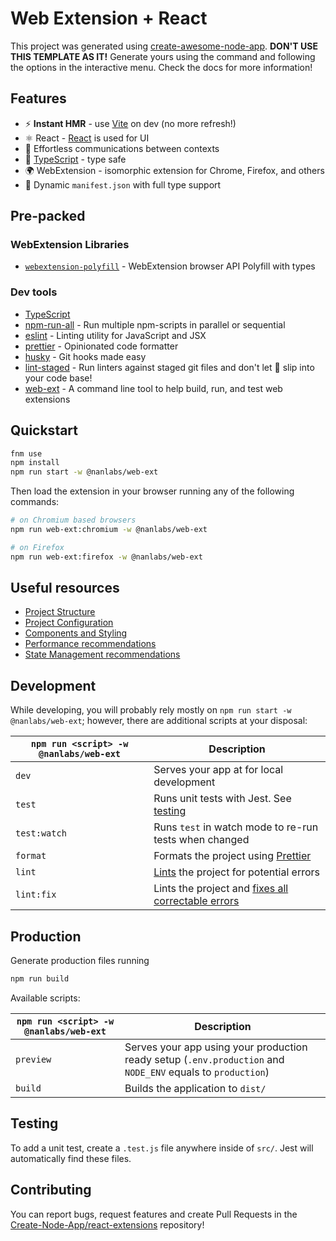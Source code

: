 # Web Extension + React

This project was generated using [create-awesome-node-app](https://www.npmjs.com/package/create-awesome-node-app). **DON'T USE THIS TEMPLATE AS IT!** Generate yours using the command and following the options in the interactive menu. Check the docs for more information!

## Features

- ⚡️ **Instant HMR** - use [Vite](https://vitejs.dev/) on dev (no more refresh!)
- ⚛ React - [React](https://reactjs.org/) is used for UI
- 💬 Effortless communications between contexts
- 🦾 [TypeScript](https://www.typescriptlang.org/) - type safe
- 🌍 WebExtension - isomorphic extension for Chrome, Firefox, and others
- 📃 Dynamic `manifest.json` with full type support

## Pre-packed

### WebExtension Libraries

- [`webextension-polyfill`](https://github.com/mozilla/webextension-polyfill) - WebExtension browser API Polyfill with types

### Dev tools

- [TypeScript](https://www.typescriptlang.org/)
- [npm-run-all](https://github.com/mysticatea/npm-run-all) - Run multiple npm-scripts in parallel or sequential
- [eslint](https://eslint.org/) - Linting utility for JavaScript and JSX
- [prettier](https://prettier.io/) - Opinionated code formatter
- [husky](https://www.npmjs.com/package/husky) - Git hooks made easy
- [lint-staged](https://www.npmjs.com/package/lint-staged) - Run linters against staged git files and don't let 💩 slip into your code base!
- [web-ext](https://www.npmjs.com/package/web-ext) - A command line tool to help build, run, and test web extensions

## Quickstart

```sh
fnm use
npm install
npm run start -w @nanlabs/web-ext
```

Then load the extension in your browser running any of the following commands:

```sh
# on Chromium based browsers
npm run web-ext:chromium -w @nanlabs/web-ext

# on Firefox
npm run web-ext:firefox -w @nanlabs/web-ext
```

## Useful resources

- [Project Structure](./docs/PROJECT_STRUCTURE.md)
- [Project Configuration](./docs/PROJECT_CONFIGURATION.md)
- [Components and Styling](./docs/COMPONENTS_AND_STYLING.md)
- [Performance recommendations](./docs/PERFORMANCE.md)
- [State Management recommendations](./docs/STATE_MANAGEMENT.md)

## Development

While developing, you will probably rely mostly on `npm run start -w @nanlabs/web-ext`; however, there are additional scripts at your disposal:

| `npm run <script> -w @nanlabs/web-ext` | Description                                                                                                             |
| -------------------------------------- | ----------------------------------------------------------------------------------------------------------------------- |
| `dev`                                  | Serves your app at for local development                                                                                |
| `test`                                 | Runs unit tests with Jest. See [testing](#testing)                                                                      |
| `test:watch`                           | Runs `test` in watch mode to re-run tests when changed                                                                  |
| `format`                               | Formats the project using [Prettier](https://prettier.io/)                                                              |
| `lint`                                 | [Lints](http://stackoverflow.com/questions/8503559/what-is-linting) the project for potential errors                    |
| `lint:fix`                             | Lints the project and [fixes all correctable errors](http://eslint.org/docs/user-guide/command-line-interface.html#fix) |

## Production

Generate production files running

```sh
npm run build
```

Available scripts:

| `npm run <script> -w @nanlabs/web-ext` | Description                                                                                                 |
| -------------------------------------- | ----------------------------------------------------------------------------------------------------------- |
| `preview`                              | Serves your app using your production ready setup (`.env.production` and `NODE_ENV` equals to `production`) |
| `build`                                | Builds the application to `dist/`                                                                           |

## Testing

To add a unit test, create a `.test.js` file anywhere inside of `src/`. Jest will automatically find these files.

## Contributing

You can report bugs, request features and create Pull Requests in the [Create-Node-App/react-extensions](https://github.com/Create-Node-App/react-extensions) repository!
